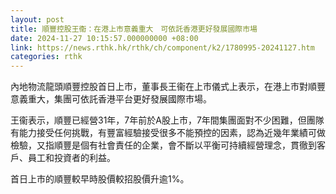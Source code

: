```yaml
---
layout: post
title: 順豐控股王衞：在港上市意義重大　可依託香港更好發展國際市場
date: 2024-11-27 10:15:57.000000000 +08:00
link: https://news.rthk.hk/rthk/ch/component/k2/1780995-20241127.htm
categories: rthk
---
```


內地物流龍頭順豐控股首日上市，董事長王衞在上市儀式上表示，在港上市對順豐意義重大，集團可依託香港平台更好發展國際市場。

王衞表示，順豐已經營31年，7年前於A股上市，7年間集團面對不少困難，但團隊有能力接受任何挑戰，有豐富經驗接受很多不能預控的因素，認為近幾年業績可做檢驗，又指順豐是個有社會責任的企業，會不斷以平衡可持續經營理念，貫徹到客戶、員工和投資者的利益。

首日上市的順豐較早時股價較招股價升逾1%。
